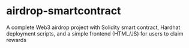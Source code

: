 # airdrop-smartcontract
A complete Web3 airdrop project with Solidity smart contract, Hardhat deployment scripts, and a simple frontend (HTML/JS) for users to claim rewards
